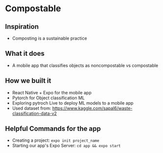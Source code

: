 # Compostable
## Inspiration
- Composting is a sustainable practice
## What it does
- A mobile app that classifies objects as noncompostable vs compostable
## How we built it
- React Native + Expo for the mobile app
- Pytorch for Object classification ML
- Exploring pytroch Live to deploy ML models to a mobile app
- Used dataset from: https://www.kaggle.com/sapal6/waste-classification-data-v2
## Helpful Commands for the app
- Creating a project: `expo init project_name`
- Starting our app's Expo Server: `cd app && expo start`



